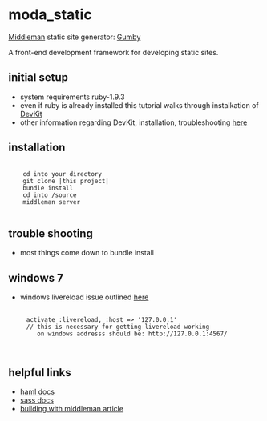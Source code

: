 moda_static
===========

[Middleman](http://middlemanapp.com/) static site generator:
[Gumby](http://gumbyframework.com/)

A front-end development framework for developing static sites.

initial setup
------------
* system requirements ruby-1.9.3
* even if ruby is already installed this tutorial walks through instalkation of [DevKit](https://sites.google.com/site/sproutframework/system-setup/windows)
* other information regarding DevKit, installation, troubleshooting [here](https://github.com/oneclick/rubyinstaller/wiki/Development-Kit)

installation
------------
<pre>
  <code>
    cd into your directory
    git clone |this project|
    bundle install
    cd into /source
    middleman server
  </code>
</pre>

trouble shooting
----------------

* most things come down to bundle install

windows 7
-----------------
* windows livereload issue outlined [here](https://github.com/middleman/middleman-livereload/issues/26)
<pre>
  <code>
     activate :livereload, :host => '127.0.0.1'
     // this is necessary for getting livereload working
        on windows addresss should be: http://127.0.0.1:4567/

  </code>
</pre>

helpful links
-----------------
*  [haml docs](http://haml.info/docs/yardoc/file.REFERENCE.html)
*  [sass docs](http://sass-lang.com/documentation/file.SASS_REFERENCE.html)
*  [building with middleman article](http://12devs.co.uk/articles/204/)